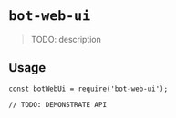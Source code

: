 # `bot-web-ui`

> TODO: description

## Usage

```
const botWebUi = require('bot-web-ui');

// TODO: DEMONSTRATE API
```
